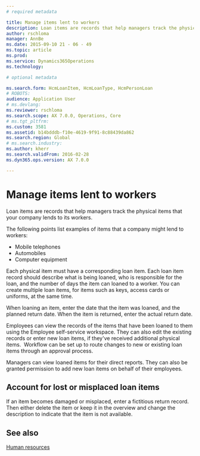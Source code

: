 ```yaml
---
# required metadata

title: Manage items lent to workers
description: Loan items are records that help managers track the physical items that your company lends to its workers. 
author: rschloma
manager: AnnBe
ms.date: 2015-09-10 21 - 06 - 49
ms.topic: article
ms.prod: 
ms.service: Dynamics365Operations
ms.technology: 

# optional metadata

ms.search.form: HcmLoanItem, HcmLoanType, HcmPersonLoan
# ROBOTS: 
audience: Application User
# ms.devlang: 
ms.reviewer: rschloma
ms.search.scope: AX 7.0.0, Operations, Core
# ms.tgt_pltfrm: 
ms.custom: 3581
ms.assetid: b14bdddb-f10e-4619-9f91-8c88439da862
ms.search.region: Global
# ms.search.industry: 
ms.author: kherr
ms.search.validFrom: 2016-02-28
ms.dyn365.ops.version: AX 7.0.0

---
```


# Manage items lent to workers

Loan items are records that help managers track the physical items that your company lends to its workers. 

The following points list examples of items that a company might lend to workers:
-   Mobile telephones
-   Automobiles
-   Computer equipment

Each physical item must have a corresponding loan item. Each loan item record should describe what is being loaned, who is responsible for the loan, and the number of days the item can loaned to a worker. You can create multiple loan items, for items such as keys, access cards or uniforms, at the same time. 

When loaning an item, enter the date that the item was loaned, and the planned return date. When the item is returned, enter the actual return date.

Employees can view the records of the items that have been loaned to them using the Employee self-service workspace. They can also edit the existing records or enter new loan items, if they've received additional physical items.  Workflow can be set up to route changes to new or existing loan items through an approval process. 

Managers can view loaned items for their direct reports. They can also be granted permission to add new loan items on behalf of their employees.

 Account for lost or misplaced loan items
-----------------------------------------

If an item becomes damaged or misplaced, enter a fictitious return record. Then either delete the item or keep it in the overview and change the description to indicate that the item is not available.

 
See also
--------

[Human resources](../human-resources-landing.md)

